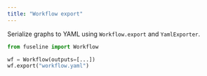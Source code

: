 ```yaml
---
title: "Workflow export"
---
```


Serialize graphs to YAML using `Workflow.export` and `YamlExporter`.


```python
from fuseline import Workflow

wf = Workflow(outputs=[...])
wf.export("workflow.yaml")
```


